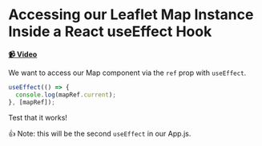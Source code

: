 # Accessing our Leaflet Map Instance Inside a React useEffect Hook

**[📹 Video](https://egghead.io/lessons/egghead-accessing-our-leaflet-map-instance-inside-a-react-useeffect-hook)**

We want to access our Map component via the `ref` prop with `useEffect`.

```js
useEffect(() => {
  console.log(mapRef.current);
}, [mapRef]);
```

Test that it works!

👍 Note: this will be the second `useEffect` in our App.js.
